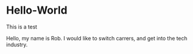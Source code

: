 # Hello-World
This is a test

Hello, 
   my name is Rob. I would like to switch carrers, and get into the tech industry. 
